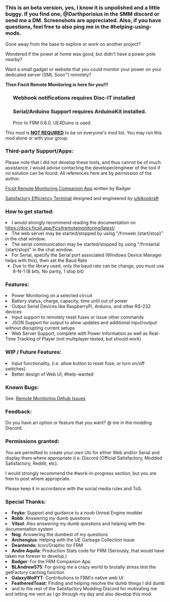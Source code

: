 <h3> This is an beta version, yes, I know it is unpolished and a little buggy. If you find one, @Darthporisius in the SMM discord or send me a DM. Screenshots are appreciated. Also, if you have questions, feel free to also ping me in the #helping-using-mods.</h3>
<p>Gone away from the base to explore or work on another project?
<p>Wondered if the power at home was good, but didn't have a power pole nearby?
<p>Want a small gadget or website that you could monitor your power on your dedicated server (SML Soon™) remotely?

<p><strong>Then Fiscit Remote Monitoring is here for you!!!</strong>

<ul><h3>Webhook notifications requires Disc-IT installed</h3></ul>
<ul><h3>Serial/Arduino Support requires ArduinoKit installed.</h3> Prior to FRM 0.8.0, UE4Duino is used.</ul>

This mod is <b><u>NOT REQUIRED</u></b> to be on everyone's mod list. You may run this mod alone or with your group.

<h3>Third-party Support/Apps:</h3> Please note that I did not develop these tools, and thus cannot be of much assistance. I would advise contacting the developer/engineer of the tool if no solution can be found: All references here are by permission of the author.

<p><a href="https://github.com/AP-Hunt/FicsitRemoteMonitoringCompanion/releases/">Ficsit Remote Monitoring Companion App</a> written by Badger</p>

<p><a href="https://github.com/kikookraft/satisfactory-efficiency-terminal">Satisfactory Efficiency Terminal</a> designed and engineered by <a href="https://www.reddit.com/user/kikookraft/">u/kikookraft</a>

<p><h3>How to get started:</h3>
<li>I would strongly recommend reading the documentation on <a href="https://docs.ficsit.app/ficsitremotemonitoring/latest/">https://docs.ficsit.app/ficsitremotemonitoring/latest/</a>
<li>The web server may be started/stopped by using "/frmweb {start/stop}" in the chat window.
<li>The serial communication may be started/stopped by using "/frmserial {start/stop}" in the chat window.
<li>For Serial, specify the Serial port associated (Windows Device Manager helps with this), then set the Baud Rate
<ul>
<li>Due to the library used, only the baud rate can be change, you must use 8-N-1 (8 bits, No parity, 1 stop bit) 
</ul>

<p><h3>Features:</h3>
<li>Power Monitoring on a selected circuit
<li>Battery status, charge, capacity, time until out of power
<li>Output Serial Devices like RaspberryPi, Arduino, and other RS-232 devices
<li>Input support to remotely reset fuses or issue other commands
<li>JSON Support for output to allow updates and additional input/output without disrupting current setups
<li>Web Server Support, complete with Power Information as well as Real-Time Tracking of Player (not multiplayer tested, but should work)

<p><h3>WIP / Future Features:</h3>
<li>Input functionality, (i.e. allow button to reset fuse, or turn on/off switches)
<li>Better design of Web UI, #help-wanted

<p><h3>Known Bugs:</h3>
See: <a href="https://github.com/porisius/FicsitRemoteMonitoring/issues">Remote Monitoring Github Issues</a>

<p><h3>Feedback:</h3>
Do you have an option or feature that you want? @ me in the modding Discord.

<p><h3>Permissions granted:</h3>
You are permitted to create your own UIs for either Web and/or Serial and display them where appropriate (i.e. Discord (Official Satisfactory, Modded Satisfactory, Reddit, etc). 

I would strongly recommend the #work-in-progress section, but you are free to post where appropriate. 

Please keep it in accordance with the social media rules and ToS.

<p><h3>Special Thanks:</h3>
<li><b>Feyko</b>: Support and guidance to a noob Unreal Engine modder
<li><b>Robb</b>: Answering my dumb questions
<li><b>Vilsol</b>: Also answering my dumb questions and helping with the documentation system
<li><b>Nog</b>: Answering the dumbest of my questions
<li><b>Archengius</b>: Helping with the UE Garbage Collection Issue
<li><b>Deantendo</b>: Icon/Graphic for FRM
<li><b>Andre Aquila</b>: Production Stats code for FRM (Seriously, that would have taken me forever to develop.)
<li><b>Badger</b>: For the FRM Companion App.
<li><b>BLAndrew575</b>: For giving me a crazy world to brutally stress test the getFactory caching function
<li><b>GalaxyWolfYT</b>: Contributions to FRM's native web UI
<li><b>FeatheredToast</b>: Finding and helping resolve the dumb things I did dumb
<li>and to the rest of the Satisfactory Modding Discord for motivating me and letting me vent as I go through my day and also develop this mod.